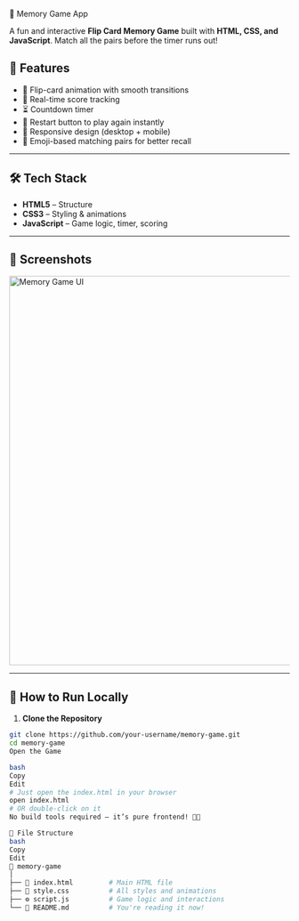 🧠 Memory Game App

A fun and interactive **Flip Card Memory Game** built with **HTML, CSS, and JavaScript**. Match all the pairs before the timer runs out!


## 🚀 Features

- 🎴 Flip-card animation with smooth transitions  
- 🎯 Real-time score tracking  
- ⏳ Countdown timer  
- 🔄 Restart button to play again instantly  
- 📱 Responsive design (desktop + mobile)  
- 🧠 Emoji-based matching pairs for better recall  

---

## 🛠 Tech Stack

- **HTML5** – Structure  
- **CSS3** – Styling & animations  
- **JavaScript** – Game logic, timer, scoring

---

## 📸 Screenshots

<img src="https://user-images.githubusercontent.com/your-image-url/memory-game-ui.png" alt="Memory Game UI" width="700"/>

---

## 🔧 How to Run Locally

1. **Clone the Repository**

```bash
git clone https://github.com/your-username/memory-game.git
cd memory-game
Open the Game

bash
Copy
Edit
# Just open the index.html in your browser
open index.html
# OR double-click on it
No build tools required – it’s pure frontend! 🚫🔧

📁 File Structure
bash
Copy
Edit
📂 memory-game
│
├── 📄 index.html         # Main HTML file
├── 🎨 style.css          # All styles and animations
├── ⚙️ script.js          # Game logic and interactions
└── 📄 README.md          # You're reading it now!